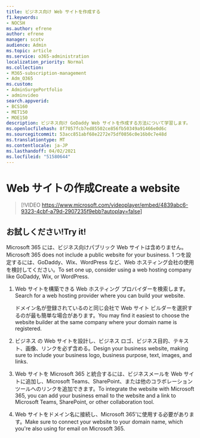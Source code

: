 ```yaml
---
title: ビジネス向け Web サイトを作成する
f1.keywords:
- NOCSH
ms.author: efrene
author: efrene
manager: scotv
audience: Admin
ms.topic: article
ms.service: o365-administration
localization_priority: Normal
ms.collection:
- M365-subscription-management
- Adm_O365
ms.custom:
- AdminSurgePortfolio
- adminvideo
search.appverid:
- BCS160
- MET150
- MOE150
description: ビジネス向け GoDaddy Web サイトを作成する方法について学習します。
ms.openlocfilehash: 8f7057fcb7ed85502ce856fb50349a91466e0d6c
ms.sourcegitcommit: 53acc851abf68e2272e75df0856c0e16b0c7e48d
ms.translationtype: MT
ms.contentlocale: ja-JP
ms.lasthandoff: 04/02/2021
ms.locfileid: "51580644"
---
```

# <a name="create-a-website"></a><span data-ttu-id="ad33c-103">Web サイトの作成</span><span class="sxs-lookup"><span data-stu-id="ad33c-103">Create a website</span></span>

> [!VIDEO https://www.microsoft.com/videoplayer/embed/4839abc6-9323-4cbf-a79d-2907235f9ebb?autoplay=false]

## <a name="try-it"></a><span data-ttu-id="ad33c-104">お試しください!</span><span class="sxs-lookup"><span data-stu-id="ad33c-104">Try it!</span></span>

<span data-ttu-id="ad33c-105">Microsoft 365 には、ビジネス向けパブリック Web サイトは含めりません。</span><span class="sxs-lookup"><span data-stu-id="ad33c-105">Microsoft 365 does not include a public website for your business.</span></span> <span data-ttu-id="ad33c-106">1 つを設定するには、GoDaddy、Wix、WordPress など、Web ホスティング会社の使用を検討してください。</span><span class="sxs-lookup"><span data-stu-id="ad33c-106">To set one up, consider using a web hosting company like GoDaddy, Wix, or WordPress.</span></span>

1. <span data-ttu-id="ad33c-107">Web サイトを構築できる Web ホスティング プロバイダーを検索します。</span><span class="sxs-lookup"><span data-stu-id="ad33c-107">Search for a web hosting provider where you can build your website.</span></span>

     <span data-ttu-id="ad33c-108">ドメイン名が登録されているのと同じ会社で Web サイト ビルダーを選択するのが最も簡単な場合があります。</span><span class="sxs-lookup"><span data-stu-id="ad33c-108">You may find it easiest to choose the website builder at the same company where your domain name is registered.</span></span>
1. <span data-ttu-id="ad33c-109">ビジネス の Web サイトを設計し、ビジネス ロゴ、ビジネス目的、テキスト、画像、リンクを必ず含める。</span><span class="sxs-lookup"><span data-stu-id="ad33c-109">Design your business website, making sure to include your business logo, business purpose, text, images, and links.</span></span>
1. <span data-ttu-id="ad33c-110">Web サイトを Microsoft 365 と統合するには、ビジネスメールを Web サイトに追加し、Microsoft Teams、SharePoint、または他のコラボレーション ツールへのリンクを追加できます。</span><span class="sxs-lookup"><span data-stu-id="ad33c-110">To integrate the website with Microsoft 365, you can add your business email to the website and a link to Microsoft Teams, SharePoint, or other collaboration tool.</span></span>
1. <span data-ttu-id="ad33c-111">Web サイトをドメイン名に接続し、Microsoft 365&#39;に使用する必要があります。</span><span class="sxs-lookup"><span data-stu-id="ad33c-111">Make sure to connect your website to your domain name, which you&#39;re also using for email on Microsoft 365.</span></span>